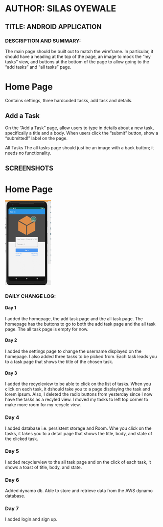 # AUTHOR: SILAS OYEWALE
## TITLE: ANDROID APPLICATION
### DESCRIPTION AND SUMMARY:
The main page should be built out to match the wireframe. In particular, 
it should have a heading at the top of the page, an image to mock the 
“my tasks” view, and buttons at the bottom of the page to allow going 
to the “add tasks” and “all tasks” page.

# Home Page
Contains settings, three hardcoded tasks, add task and details. 

## Add a Task
On the “Add a Task” page, allow users to type in details about a new task,
specifically a title and a body. When users click the “submit” button, 
show a “submitted!” label on the page.

All Tasks
The all tasks page should just be an image with a back button; it needs no functionality.

## SCREENSHOTS

# Home Page
<img src="/screenshots/lab-36-homepage.png"
width=150; margin-right= 10px;/>


### DAILY CHANGE LOG:

#### Day 1
I added the homepage, the add task page and the all task page. The homepage has the
buttons to go to both the add task page and the all task page. The all task page is empty for now. 
#### Day 2
I added the settings page to change the username displayed on the homepage. I also added three tasks to be picked from. Each task leads you to a task page that shows the title of the chosen task. 
#### Day 3
I added the recycleview to be able to click on the list of tasks. When you click on each task, it dshould take you to a page displaying the task and lorem ipsum.
Also, I deleted the radio buttons from yesterday since I now have the tasks as a recyled view. I moved my tasks to left top corner to make more room for my recycle view.
### Day 4
I added database i.e. persistent storage and Room. Whe you click on the tasks, it takes you to a detail page that shows the title, body, and state of the clicked task.
### Day 5
I added recyclerview to the all task page and on the click of each task, it shows a toast of title, body, and state.
### Day 6
Added dynamo db. Able to store and retrieve data from the AWS dynamo database. 
### Day 7
I added login and sign up.
